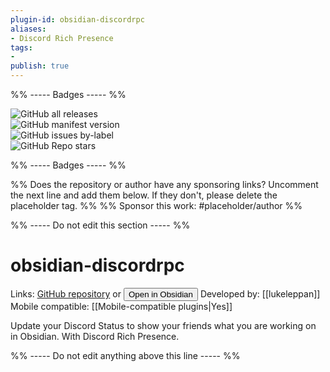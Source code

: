 ```yaml
---
plugin-id: obsidian-discordrpc
aliases:
- Discord Rich Presence
tags: 
- 
publish: true
---
```


%% ----- Badges ----- %%

![GitHub all releases](https://img.shields.io/github/downloads/lukeleppan/obsidian-discordrpc/total?color=573E7A&logo=github&style=for-the-badge)   
![GitHub manifest version](https://img.shields.io/github/manifest-json/v/lukeleppan/obsidian-discordrpc?color=573E7A&logo=github&style=for-the-badge)   
![GitHub issues by-label](https://img.shields.io/github/issues/lukeleppan/obsidian-discordrpc/help%20wanted?color=573E7A&logo=github&style=for-the-badge)   
![GitHub Repo stars](https://img.shields.io/github/stars/lukeleppan/obsidian-discordrpc?color=573E7A&logo=github&style=for-the-badge)

%% ----- Badges ----- %%

%% Does the repository or author have any sponsoring links? Uncomment the next line and add them below. If they don't, please delete the placeholder tag. %%
%% Sponsor this work: #placeholder/author %%

%% ----- Do not edit this section ----- %%

# obsidian-discordrpc

Links: [GitHub repository](https://github.com/lukeleppan/obsidian-discordrpc) or [<button id=HH>Open in Obsidian</button>](obsidian://goto-plugin?id=obsidian-discordrpc)
Developed by: [[lukeleppan]]
Mobile compatible: [[Mobile-compatible plugins|Yes]]

Update your Discord Status to show your friends what you are working on in Obsidian. With Discord Rich Presence.

%% ----- Do not edit anything above this line ----- %% 
